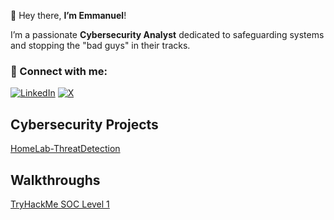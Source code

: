 👋 Hey there, **I’m Emmanuel**!

I’m a passionate **Cybersecurity Analyst** dedicated to safeguarding systems and stopping the "bad guys" in their tracks.

### 🔗 Connect with me:
[![LinkedIn](https://img.shields.io/badge/LinkedIn-0A66C2?style=for-the-badge&logo=linkedin&logoColor=white)](https://www.linkedin.com/in/sodolamu-emmanuel-a70399197)
[![X](https://img.shields.io/badge/X-000000?style=for-the-badge&logo=x&logoColor=white)](https://x.com/emmanuel_s7)
<!---
EmmysecX/EmmysecX is a ✨ special ✨ repository because its `README.md` (this file) appears on your GitHub profile.
You can click the Preview link to take a look at your changes.
--->

## Cybersecurity Projects
[HomeLab-ThreatDetection](https://github.com/EmmysecX/HomeLab-ThreatDetection/blob/main/simple-home-lab.md)

## Walkthroughs 
[TryHackMe SOC Level 1](https://github.com/EmmysecX/THM-SOC-Level-1)


